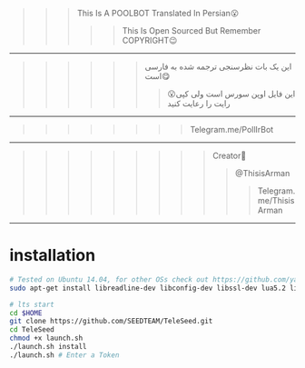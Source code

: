 >>>This Is A POOLBOT Translated In Persian😮
>>>>>This Is Open Sourced But Remember COPYRIGHT😉
----------------------------------------------------------------------------------------------------
>>>>>>این یک بات نظرسنجی ترجمه شده به فارسی است😋
>>>>>>>😮این فایل اوپن سورس است ولی کپی رایت را رعایت کنید
----------------------------------------------------------------------------------------------------
>>>>>>>>Telegram.me/PollIrBot
----------------------------------------------------------------------------------------------------
>>>>>>>>>Creator🔽
>>>>>>>>>>@ThisisArman 
>>>>>>>>>>>Telegram.me/ThisisArman 
---------------------------------------------------------------------------------------------------------------------
# installation  

```bash
# Tested on Ubuntu 14.04, for other OSs check out https://github.com/yagop/telegram-bot/wiki/Installation
sudo apt-get install libreadline-dev libconfig-dev libssl-dev lua5.2 liblua5.2-dev libevent-dev make unzip git redis-server g++ libjansson-dev libpython-dev expat libexpat1-dev
```

```bash
# lts start
cd $HOME
git clone https://github.com/SEEDTEAM/TeleSeed.git
cd TeleSeed
chmod +x launch.sh
./launch.sh install
./launch.sh # Enter a Token 
```
